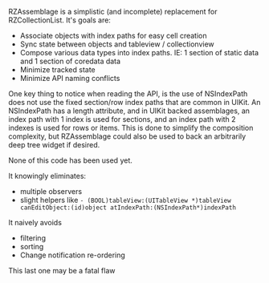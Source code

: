 RZAssemblage is a simplistic (and incomplete) replacement for RZCollectionList.  It's goals are:
- Associate objects with index paths for easy cell creation
- Sync state between objects and tableview / collectionview
- Compose various data types into index paths.  IE: 1 section of static data and 1 section of coredata data
- Minimize tracked state
- Minimize API naming conflicts

One key thing to notice when reading the API, is the use of NSIndexPath does not use the fixed section/row index paths that are common in UIKit.  An NSIndexPath has a length attribute, and in UIKit backed assemblages, an index path with 1 index is used for sections, and an index path with 2 indexes is used for rows or items.   This is done to simplify the composition complexity, but RZAssemblage could also be used to back an arbitrarily deep tree widget if desired.

None of this code has been used yet.

It knowingly eliminates:
- multiple observers
- slight helpers like `- (BOOL)tableView:(UITableView *)tableView canEditObject:(id)object atIndexPath:(NSIndexPath*)indexPath`

It naively avoids
- filtering
- sorting
- Change notification re-ordering

This last one may be a fatal flaw
